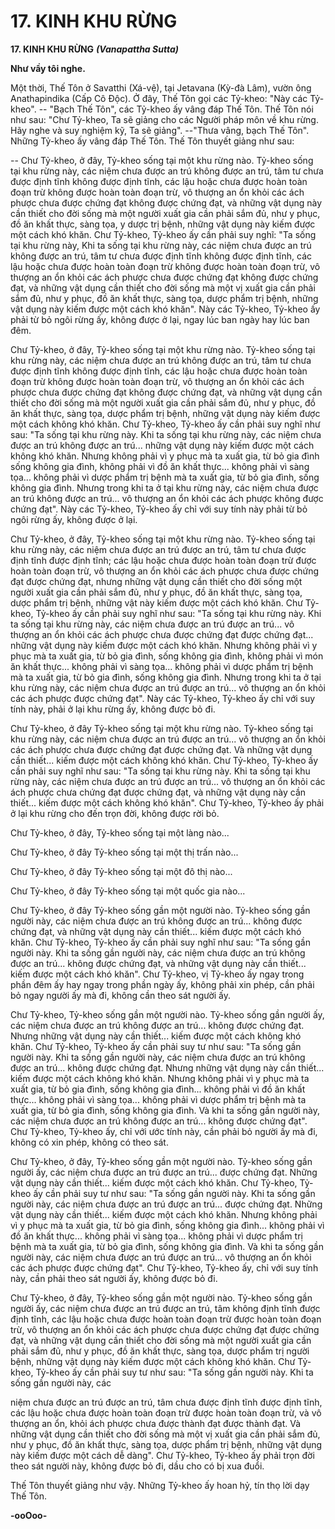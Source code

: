 # 17. KINH KHU RỪNG

**17. KINH KHU RỪNG**
***(Vanapattha Sutta)***

**Như vầy tôi nghe.**

Một thời, Thế Tôn ở Savatthi (Xá-vệ), tại Jetavana (Kỳ-đà Lâm), vườn ông Anathapindika (Cấp Cô
Ðộc). Ở đây, Thế Tôn gọi các Tỷ-kheo: "Này các Tỷ-kheo". -- "Bạch Thế Tôn", các Tỷ-kheo ấy vâng
đáp Thế Tôn. Thế Tôn nói như sau: "Chư Tỷ-kheo, Ta sẽ giảng cho các Người pháp môn về khu rừng.
Hãy nghe và suy nghiệm kỹ, Ta sẽ giảng". --"Thưa vâng, bạch Thế Tôn". Những Tỷ-kheo ấy vâng đáp
Thế Tôn. Thế Tôn thuyết giảng như sau:

-- Chư Tỷ-kheo, ở đây, Tỷ-kheo sống tại một khu rừng nào. Tỷ-kheo sống tại khu rừng này, các niệm
chưa được an trú không được an trú, tâm tư chưa được định tĩnh không được định tĩnh, các lậu hoặc
chưa được hoàn toàn đoạn trừ không được hoàn toàn đoạn trừ, vô thượng an ổn khỏi các ách phược chưa
được chứng đạt không được chứng đạt, và những vật dụng này cần thiết cho đời sống mà một người
xuất gia cần phải sắm đủ, như y phục, đồ ăn khất thực, sàng tọa, y dược trị bệnh, những vật dụng này
kiếm được một cách khó khăn. Chư Tỷ-kheo, Tỷ-kheo ấy cần phải suy nghĩ: "Ta sống tại khu rừng này,
Khi ta sống tại khu rừng này, các niệm chưa được an trú không được an trú, tâm tư chưa được định tĩnh
không được định tĩnh, các lậu hoặc chưa được hoàn toàn đoạn trừ không được hoàn toàn đoạn trừ, vô
thượng an ổn khỏi các ách phược chưa được chứng đạt không được chứng đạt, và những vật dụng cần
thiết cho đời sống mà một vị xuất gia cần phải sắm đủ, như y phục, đồ ăn khất thực, sàng tọa, dược
phẩm trị bệnh, những vật dụng này kiếm được một cách khó khăn". Này các Tỷ-kheo, Tỷ-kheo ấy phải
từ bỏ ngôi rừng ấy, không được ở lại, ngay lúc ban ngày hay lúc ban đêm.

Chư Tỷ-kheo, ở đây, Tỷ-kheo sống tại một khu rừng nào. Tỷ-kheo sống tại khu rừng này, các niệm chưa
được an trú không được an trú, tâm tư chưa được định tĩnh không được định tĩnh, các lậu hoặc chưa
được hoàn toàn đoạn trừ không được hoàn toàn đoạn trừ, vô thượng an ổn khỏi các ách phược chưa
được chứng đạt không được chứng đạt, và những vật dụng cần thiết cho đời sống mà một người xuất gia
cần phải sắm đủ, như y phục, đồ ăn khất thực, sàng tọa, dược phẩm trị bệnh, những vật dụng này kiếm
được một cách không khó khăn. Chư Tỷ-kheo, Tỷ-kheo ấy cần phải suy nghĩ như sau: "Ta sống tại khu
rừng này. Khi ta sống tại khu rừng này, các niệm chưa được an trú không được an trú... những vật dụng
này kiếm được một cách không khó khăn. Nhưng không phải vì y phục mà ta xuất gia, từ bỏ gia đình
sống không gia đình, không phải vì đồ ăn khất thực... không phải vì sàng tọa... không phải vì dược phẩm
trị bệnh mà ta xuất gia, từ bỏ gia đình, sống không gia đình. Nhưng trong khi ta ở tại khu rừng này, các
niệm chưa được an trú không được an trú... vô thượng an ổn khỏi các ách phược không được chứng
đạt". Này các Tỷ-kheo, Tỷ-kheo ấy chỉ với suy tính này phải từ bỏ ngôi rừng ấy, không được ở lại.

Chư Tỷ-kheo, ở đây, Tỷ-kheo sống tại một khu rừng nào. Tỷ-kheo sống tại khu rừng này, các niệm chưa
được an trú được an trú, tâm tư chưa được định tĩnh được định tĩnh; các lậu hoặc chưa được hoàn toàn
đoạn trừ được hoàn toàn đoạn trừ, vô thượng an ổn khỏi các ách phược chưa được chứng đạt được
chứng đạt, nhưng những vật dụng cần thiết cho đời sống một người xuất gia cần phải sắm đủ, như y
phục, đồ ăn khất thực, sàng tọa, dược phẩm trị bệnh, những vật này kiếm được một cách khó khăn. Chư
Tỷ-kheo, Tỷ-kheo ấy cần phải suy nghĩ như sau: "Ta sống tại khu rừng này. Khi ta sống tại khu rừng
này, các niệm chưa được an trú được an trú... vô thượng an ổn khỏi các ách phược chưa được chứng đạt
được chứng đạt... những vật dụng này kiếm được một cách khó khăn. Nhưng không phải vì y phục mà ta
xuất gia, từ bỏ gia đình, sống không gia đình, không phải vì món ăn khất thực... không phải vì sàng tọa...
không phải vì dược phẩm trị bệnh mà ta xuất gia, từ bỏ gia đình, sống không gia đình. Nhưng trong khi
ta ở tại khu rừng này, các niệm chưa được an trú được an trú... vô thượng an ổn khỏi các ách phược
được chứng đạt". Này các Tỷ-kheo, Tỷ-kheo ấy chỉ với suy tính này, phải ở lại khu rừng ấy, không được
bỏ đi.

Chư Tỷ-kheo, ở đây Tỷ-kheo sống tại một khu rừng nào. Tỷ-kheo sống tại khu rừng này, các niệm chưa
được an trú được an trú... vô thượng an ổn khỏi các ách phược chưa được chứng đạt được chứng đạt. Và
những vật dụng cần thiết... kiếm được một cách không khó khăn. Chư Tỷ-kheo, Tỷ-kheo ấy cần phải suy
nghĩ như sau: "Ta sống tại khu rừng này. Khi ta sống tại khu rừng này, các niệm chưa được an trú được
an trú... vô thượng an ổn khỏi các ách phược chưa chứng đạt được chứng đạt, và những vật dụng này
cần thiết... kiếm được một cách không khó khăn". Chư Tỷ-kheo, Tỷ-kheo ấy phải ở lại khu rừng cho đến
trọn đời, không được rời bỏ.

Chư Tỷ-kheo, ở đây, Tỷ-kheo sống tại một làng nào...

Chư Tỷ-kheo, ở đây Tỷ-kheo sống tại một thị trấn nào...

Chư Tỷ-kheo, ở đây Tỷ-kheo sống tại một đô thị nào...

Chư Tỷ-kheo, ở đây Tỷ-kheo sống tại một quốc gia nào...

Chư Tỷ-kheo, ở đây Tỷ-kheo sống gần một người nào. Tỷ-kheo sống gần người này, các niệm chưa
được an trú không được an trú... không được chứng đạt, và những vật dụng này cần thiết... kiếm được
một cách khó khăn. Chư Tỷ-kheo, Tỷ-kheo ấy cần phải suy nghĩ như sau: "Ta sống gần người này. Khi
ta sống gần người này, các niệm chưa được an trú không được an trú... không được chứng đạt, và những
vật dụng này cần thiết... kiếm được một cách khó khăn". Chư Tỷ-kheo, vị Tỷ-kheo ấy ngay trong phần
đêm ấy hay ngay trong phần ngày ấy, không phải xin phép, cần phải bỏ ngay người ấy mà đi, không cần
theo sát người ấy.

Chư Tỷ-kheo, Tỷ-kheo sống gần một người nào. Tỷ-kheo sống gần người ấy, các niệm chưa được an trú
không được an trú... không được chứng đạt. Nhưng những vật dụng này cần thiết... kiếm được một cách
không khó khăn. Chư Tỷ-kheo, Tỷ-kheo ấy cần phải suy tư như sau: "Ta sống gần người này. Khi ta
sống gần người này, các niệm chưa được an trú không được an trú... không được chứng đạt. Nhưng
những vật dụng này cần thiết... kiếm được một cách không khó khăn. Nhưng không phải vì y phục mà ta
xuất gia, từ bỏ gia đình, sống không gia đình... không phải vì đồ ăn khất thực... không phải vì sàng tọa...
không phải vì dược phẩm trị bệnh mà ta xuất gia, từ bỏ gia đình, sống không gia đình. Và khi ta sống
gần người này, các niệm chưa được an trú không được an trú... không được chứng đạt". Chư Tỷ-kheo,
Tỷ-kheo ấy, chỉ với ước tính này, cần phải bỏ người ấy mà đi, không có xin phép, không có theo sát.

Chư Tỷ-kheo, ở đây, Tỷ-kheo sống gần một người nào. Tỷ-kheo sống gần người ấy, các niệm chưa được
an trú được an trú... được chứng đạt. Những vật dụng này cần thiết... kiếm được một cách khó khăn.
Chư Tỷ-kheo, Tỷ-kheo ấy cần phải suy tư như sau: "Ta sống gần người này. Khi ta sống gần người này,
các niệm chưa được an trú được an trú... được chứng đạt. Những vật dụng này cần thiết... kiếm được
một cách khó khăn. Nhưng không phải vì y phục mà ta xuất gia, từ bỏ gia đình, sống không gia đình...
không phải vì đồ ăn khất thực... không phải vì sàng tọa... không phải vì dược phẩm trị bệnh mà ta xuất
gia, từ bỏ gia đình, sống không gia đình. Và khi ta sống gần người này, các niệm chưa được an trú được
an trú... vô thượng an ổn khỏi các ách phược được chứng đạt". Chư Tỷ-kheo, Tỷ-kheo ấy, chỉ với suy
tính này, cần phải theo sát người ấy, không được bỏ đi.

Chư Tỷ-kheo, ở đây, Tỷ-kheo sống gần một người nào. Tỷ-kheo sống gần người ấy, các niệm chưa được
an trú được an trú, tâm không định tĩnh được định tĩnh, các lậu hoặc chưa được hoàn toàn đoạn trừ được
hoàn toàn đoạn trừ, vô thượng an ổn khỏi các ách phược chưa được chứng đạt được chứng đạt, và những
vật dụng cần thiết cho đời sống mà một người xuất gia cần phải sắm đủ, như y phục, đồ ăn khất thực,
sàng tọa, dược phẩm trị người bệnh, những vật dụng này kiếm được một cách không khó khăn. Chư Tỷ-
kheo, Tỷ-kheo ấy cần phải suy tư như sau: "Ta sống gần người này. Khi ta sống gần người này, các

niệm chưa được an trú được an trú, tâm chưa được định tĩnh được định tĩnh, các lậu hoặc chưa được
hoàn toàn đoạn trừ được hoàn toàn đoạn trừ, và vô thượng an ổn, khỏi ách phược chưa được thành đạt
được thành đạt. Và những vật dụng cần thiết cho đời sống mà một vị xuất gia cần phải sắm đủ, như y
phục, đồ ăn khất thực, sàng tọa, dược phẩm trị bệnh, những vật dụng này kiếm được một cách dễ dàng".
Chư Tỷ-kheo, Tỷ-kheo ấy phải trọn đời theo sát người này, không được bỏ đi, dầu cho có bị xua đuổi.

Thế Tôn thuyết giảng như vậy. Những Tỷ-kheo ấy hoan hỷ, tín thọ lời dạy Thế Tôn.

**-ooOoo-**

